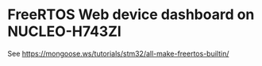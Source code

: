 # FreeRTOS Web device dashboard on NUCLEO-H743ZI

See https://mongoose.ws/tutorials/stm32/all-make-freertos-builtin/
